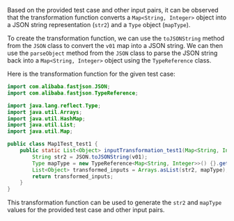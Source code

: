 Based on the provided test case and other input pairs, it can be observed that the transformation function converts a `Map<String, Integer>` object into a JSON string representation (`str2`) and a `Type` object (`mapType`).

To create the transformation function, we can use the `toJSONString` method from the `JSON` class to convert the `v01` map into a JSON string. We can then use the `parseObject` method from the `JSON` class to parse the JSON string back into a `Map<String, Integer>` object using the `TypeReference` class.

Here is the transformation function for the given test case:

```java
import com.alibaba.fastjson.JSON;
import com.alibaba.fastjson.TypeReference;

import java.lang.reflect.Type;
import java.util.Arrays;
import java.util.HashMap;
import java.util.List;
import java.util.Map;

public class Map1Test_test1 {
    public static List<Object> inputTransformation_test1(Map<String, Integer> v01) {
        String str2 = JSON.toJSONString(v01);
        Type mapType = new TypeReference<Map<String, Integer>>() {}.getType();
        List<Object> transformed_inputs = Arrays.asList(str2, mapType);
        return transformed_inputs;
    }
}
```

This transformation function can be used to generate the `str2` and `mapType` values for the provided test case and other input pairs.